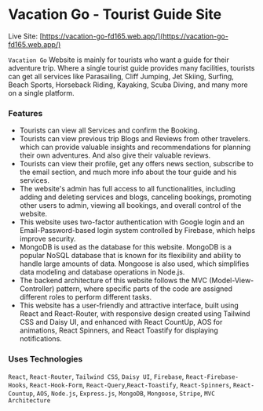 # Vacation Go - Tourist Guide Site

Live Site: [https://vacation-go-fd165.web.app/](https://vacation-go-fd165.web.app/)

`Vacation Go` Website is mainly for tourists who want a guide for their adventure trip. Where a single tourist guide provides many facilities, tourists can get all services like Parasailing, Cliff Jumping, Jet Skiing, Surfing, Beach Sports, Horseback Riding, Kayaking, Scuba Diving, and many more on a single platform.

### Features

- Tourists can view all Services and confirm the Booking.
- Tourists can view previous trip Blogs and Reviews from other travelers. which can provide valuable insights and recommendations for planning their own adventures. And also give their valuable reviews.
- Tourists can view their profile, get any offers news section, subscribe to the email section, and much more info about the tour guide and his services.
- The website's admin has full access to all functionalities, including adding and deleting services and blogs, canceling bookings, promoting other users to admin, viewing all bookings, and overall control of the website.
- This website uses two-factor authentication with Google login and an Email-Password-based login system controlled by Firebase, which helps improve security.
- MongoDB is used as the database for this website. MongoDB is a popular NoSQL database that is known for its flexibility and ability to handle large amounts of data. Mongoose is also used, which simplifies data modeling and database operations in Node.js.
- The backend architecture of this website follows the MVC (Model-View-Controller) pattern, where specific parts of the code are assigned different roles to perform different tasks.
- This website has a user-friendly and attractive interface, built using React and React-Router, with responsive design created using Tailwind CSS and Daisy UI, and enhanced with React CountUp, AOS for animations, React Spinners, and React Toastify for displaying notifications.

### Uses Technologies

`React`, `React-Router`, `Tailwind CSS`, `Daisy UI`, `Firebase`, `React-Firebase-Hooks`, `React-Hook-Form`, `React-Query`,`React-Toastify`, `React-Spinners`, `React-Countup`, `AOS`, `Node.js`, `Express.js`, `MongoDB`, `Mongoose`, `Stripe`, `MVC Architecture`
